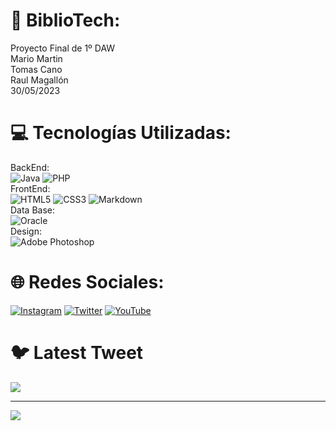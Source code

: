 # 📖 BiblioTech:
Proyecto Final de 1º DAW<br>Mario Martin<br>Tomas Cano<br>Raul Magallón<br>30/05/2023



# 💻 Tecnologías Utilizadas:
BackEnd:<br>![Java](https://img.shields.io/badge/java-%23ED8B00.svg?style=for-the-badge&logo=java&logoColor=white) ![PHP](https://img.shields.io/badge/php-%23777BB4.svg?style=for-the-badge&logo=php&logoColor=white) <br/> 
FrontEnd:<br>![HTML5](https://img.shields.io/badge/html5-%23E34F26.svg?style=for-the-badge&logo=html5&logoColor=white) ![CSS3](https://img.shields.io/badge/css3-%231572B6.svg?style=for-the-badge&logo=css3&logoColor=white) ![Markdown](https://img.shields.io/badge/markdown-%23000000.svg?style=for-the-badge&logo=markdown&logoColor=white) <br/>
Data Base:<br>![Oracle](https://img.shields.io/badge/Oracle-F80000?style=for-the-badge&logo=oracle&logoColor=white)<br/> 
Design: <br>![Adobe Photoshop](https://img.shields.io/badge/adobephotoshop-%2331A8FF.svg?style=for-the-badge&logo=adobephotoshop&logoColor=white)

# 🌐 Redes Sociales:
[![Instagram](https://img.shields.io/badge/Instagram-%23E4405F.svg?logo=Instagram&logoColor=white)](https://instagram.com/BiblioTech) [![Twitter](https://img.shields.io/badge/Twitter-%231DA1F2.svg?logo=Twitter&logoColor=white)](https://twitter.com/Bibliotech2023) [![YouTube](https://img.shields.io/badge/YouTube-%23FF0000.svg?logo=YouTube&logoColor=white)](https://youtube.com/@BiblioTech) 



# 🐦 Latest Tweet
[![](https://gtce.itsvg.in/api?username=Bibliotech2023)](https://github.com/VishwaGauravIn/github-twitter-card-embed)

---
[![](https://visitcount.itsvg.in/api?id=BiblioTech&icon=0&color=0)](https://visitcount.itsvg.in)

